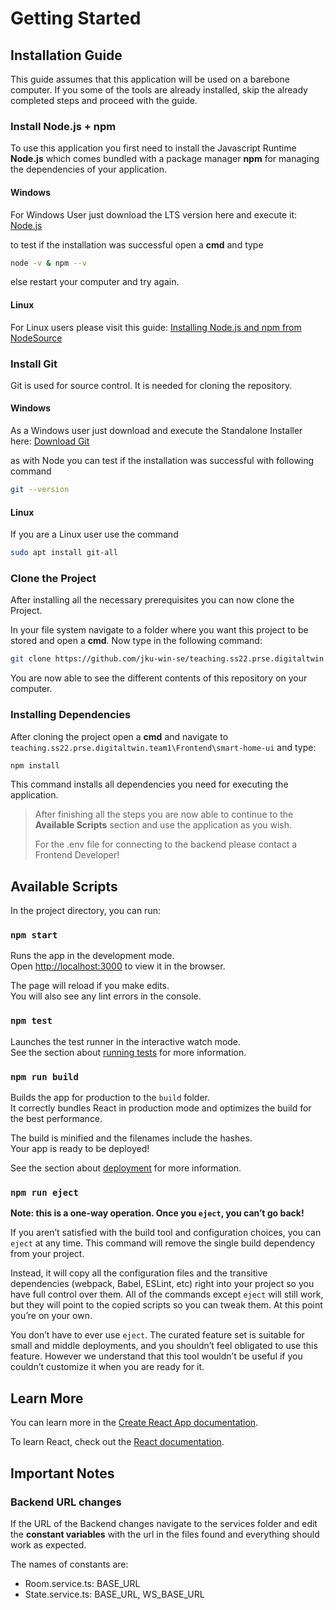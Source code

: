 # Getting Started

## Installation Guide

This guide assumes that this application will be used on a barebone computer. If you some of the tools are already installed, skip the already completed steps and proceed with the guide.

### Install Node.js + npm

To use this application you first need to install the Javascript Runtime **Node.js** which comes bundled with a package manager **npm** for managing the dependencies of your application.

#### Windows

For Windows User just download the LTS version here and execute it: [Node.js](https://nodejs.org/en/download/)

to test if the installation was successful open a **cmd** and type

```bash
node -v & npm --v
```

else restart your computer and try again.

#### Linux

For Linux users please visit this guide: [Installing Node.js and npm from NodeSource](https://linuxize.com/post/how-to-install-node-js-on-ubuntu-20-04/#installing-nodejs-and-npm-from-nodesource)

### Install Git

Git is used for source control. It is needed for cloning the repository.

#### Windows

As a Windows user just download and execute the Standalone Installer here: [Download Git](http://git-scm.com/download/win)

as with Node you can test if the installation was successful with following command

```bash
git --version
```

#### Linux

If you are a Linux user use the command

```bash
sudo apt install git-all
```

### Clone the Project

After installing all the necessary prerequisites you can now clone the Project.

In your file system navigate to a folder where you want this project to be stored and open a **cmd**. Now type in the following command:

```bash
git clone https://github.com/jku-win-se/teaching.ss22.prse.digitaltwin.team1.git
```

You are now able to see the different contents of this repository on your computer.

### Installing Dependencies

After cloning the project open a **cmd** and navigate to `teaching.ss22.prse.digitaltwin.team1\Frontend\smart-home-ui` and type:

```bash
npm install
```

This command installs all dependencies you need for executing the application.

> After finishing all the steps you are now able to continue to the **Available Scripts** section and use the application as you wish.
>
> For the .env file for connecting to the backend please contact a Frontend Developer!

## Available Scripts

In the project directory, you can run:

### `npm start`

Runs the app in the development mode.\
Open [http://localhost:3000](http://localhost:3000) to view it in the browser.

The page will reload if you make edits.\
You will also see any lint errors in the console.

### `npm test`

Launches the test runner in the interactive watch mode.\
See the section about [running tests](https://facebook.github.io/create-react-app/docs/running-tests) for more information.

### `npm run build`

Builds the app for production to the `build` folder.\
It correctly bundles React in production mode and optimizes the build for the best performance.

The build is minified and the filenames include the hashes.\
Your app is ready to be deployed!

See the section about [deployment](https://facebook.github.io/create-react-app/docs/deployment) for more information.

### `npm run eject`

**Note: this is a one-way operation. Once you `eject`, you can’t go back!**

If you aren’t satisfied with the build tool and configuration choices, you can `eject` at any time. This command will remove the single build dependency from your project.

Instead, it will copy all the configuration files and the transitive dependencies (webpack, Babel, ESLint, etc) right into your project so you have full control over them. All of the commands except `eject` will still work, but they will point to the copied scripts so you can tweak them. At this point you’re on your own.

You don’t have to ever use `eject`. The curated feature set is suitable for small and middle deployments, and you shouldn’t feel obligated to use this feature. However we understand that this tool wouldn’t be useful if you couldn’t customize it when you are ready for it.

## Learn More

You can learn more in the [Create React App documentation](https://facebook.github.io/create-react-app/docs/getting-started).

To learn React, check out the [React documentation](https://reactjs.org/).

## Important Notes

### Backend URL changes

If the URL of the Backend changes navigate to the services folder and edit the **constant variables** with the url in the files found and everything should work as expected.

The names of constants are:

- Room.service.ts: BASE_URL
- State.service.ts: BASE_URL, WS_BASE_URL
